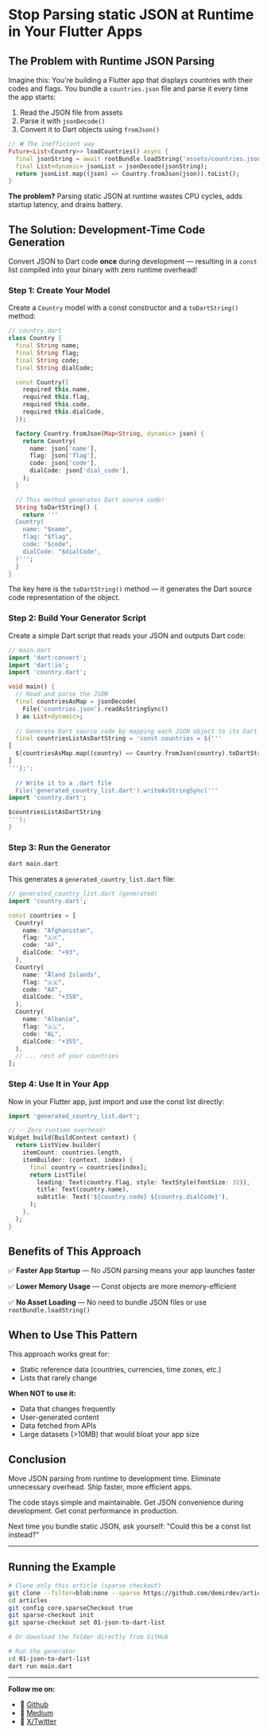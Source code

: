 # Stop Parsing static JSON at Runtime in Your Flutter Apps

## The Problem with Runtime JSON Parsing

Imagine this: You're building a Flutter app that displays countries with their codes and flags. You bundle a `countries.json` file and parse it every time the app starts:

1. Read the JSON file from assets
2. Parse it with `jsonDecode()`
3. Convert it to Dart objects using `fromJson()`

```dart
// ❌ The inefficient way
Future<List<Country>> loadCountries() async {
  final jsonString = await rootBundle.loadString('assets/countries.json');
  final List<dynamic> jsonList = jsonDecode(jsonString);
  return jsonList.map((json) => Country.fromJson(json)).toList();
}
```

**The problem?** Parsing static JSON at runtime wastes CPU cycles, adds startup latency, and drains battery.

## The Solution: Development-Time Code Generation

Convert JSON to Dart code **once** during development — resulting in a `const` list compiled into your binary with zero runtime overhead!

### Step 1: Create Your Model

  Create a `Country` model with a const constructor and a `toDartString()` method:

```dart
// country.dart
class Country {
  final String name;
  final String flag;
  final String code;
  final String dialCode;

  const Country({
    required this.name,
    required this.flag,
    required this.code,
    required this.dialCode,
  });

  factory Country.fromJson(Map<String, dynamic> json) {
    return Country(
      name: json['name'],
      flag: json['flag'],
      code: json['code'],
      dialCode: json['dial_code'],
    );
  }

  // This method generates Dart source code!
  String toDartString() {
    return '''
  Country(
    name: "$name",
    flag: "$flag",
    code: "$code",
    dialCode: "$dialCode",
  )''';
  }
}
```

The key here is the `toDartString()` method — it generates the Dart source code representation of the object.

### Step 2: Build Your Generator Script

Create a simple Dart script that reads your JSON and outputs Dart code:

```dart
// main.dart
import 'dart:convert';
import 'dart:io';
import 'country.dart';

void main() {
  // Read and parse the JSON
  final countriesAsMap = jsonDecode(
    File('countries.json').readAsStringSync()
  ) as List<dynamic>;
  
  // Generate Dart source code by mapping each JSON object to its Dart representation
  final countriesListAsDartString = 'const countries = ${'''
[
  ${countriesAsMap.map((country) => Country.fromJson(country).toDartString()).join(',\n')}
]
'''};';
  
  // Write it to a .dart file
  File('generated_country_list.dart').writeAsStringSync('''
import 'country.dart';

$countriesListAsDartString
''');
}
```

### Step 3: Run the Generator

```bash
dart main.dart
```

This generates a `generated_country_list.dart` file:

```dart
// generated_country_list.dart (generated)
import 'country.dart';

const countries = [
  Country(
    name: "Afghanistan",
    flag: "🇦🇫",
    code: "AF",
    dialCode: "+93",
  ),
  Country(
    name: "Åland Islands",
    flag: "🇦🇽",
    code: "AX",
    dialCode: "+358",
  ),
  Country(
    name: "Albania",
    flag: "🇦🇱",
    code: "AL",
    dialCode: "+355",
  ),
  // ... rest of your countries
];
```

### Step 4: Use It in Your App

Now in your Flutter app, just import and use the const list directly:

```dart
import 'generated_country_list.dart';

// ✅ Zero runtime overhead!
Widget build(BuildContext context) {
  return ListView.builder(
    itemCount: countries.length,
    itemBuilder: (context, index) {
      final country = countries[index];
      return ListTile(
        leading: Text(country.flag, style: TextStyle(fontSize: 32)),
        title: Text(country.name),
        subtitle: Text('${country.code} ${country.dialCode}'),
      );
    },
  );
}
```

## Benefits of This Approach

✅ **Faster App Startup** — No JSON parsing means your app launches faster

✅ **Lower Memory Usage** — Const objects are more memory-efficient

✅ **No Asset Loading** — No need to bundle JSON files or use `rootBundle.loadString()`

## When to Use This Pattern

This approach works great for:
- Static reference data (countries, currencies, time zones, etc.)
- Lists that rarely change

**When NOT to use it:**
- Data that changes frequently
- User-generated content
- Data fetched from APIs
- Large datasets (>10MB) that would bloat your app size

## Conclusion

Move JSON parsing from runtime to development time. Eliminate unnecessary overhead. Ship faster, more efficient apps.

The code stays simple and maintainable. Get JSON convenience during development. Get const performance in production.

Next time you bundle static JSON, ask yourself: "Could this be a const list instead?"

---

## Running the Example

```bash
# Clone only this article (sparse checkout)
git clone --filter=blob:none --sparse https://github.com/demirdev/articles
cd articles
git config core.sparseCheckout true
git sparse-checkout init
git sparse-checkout set 01-json-to-dart-list

# Or download the folder directly from GitHub

# Run the generator
cd 01-json-to-dart-list
dart run main.dart
```

---

**Follow me on:**
- 📝 [Github](https://github.com/demirdev)
- 📝 [Medium](https://medium.com/@demirdev)
- 📝 [X/Twitter](https://x.com/demirdevv)

